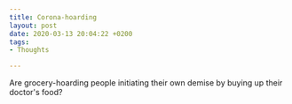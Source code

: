 ```yaml
---
title: Corona-hoarding
layout: post
date: 2020-03-13 20:04:22 +0200
tags:
- Thoughts

---
```

Are grocery-hoarding people initiating their own demise by buying up their doctor's food?